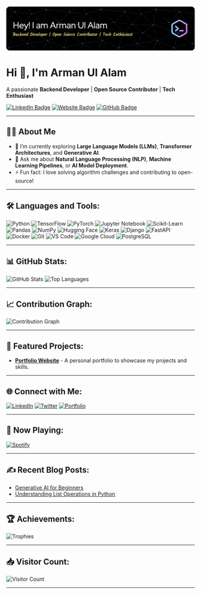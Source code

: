 ![Header Image](github-header-image.png)

# Hi 👋, I'm Arman Ul Alam
A passionate **Backend Developer** | **Open Source Contributor** | **Tech Enthusiast**

[![LinkedIn Badge](https://img.shields.io/badge/-LinkedIn-blue?style=flat&logo=Linkedin&logoColor=white)](https://linkedin.com/in/armanulalam)
[![Website Badge](https://img.shields.io/badge/Portfolio-website-green)](https://armanulalam.dev)
[![GitHub Badge](https://img.shields.io/badge/-GitHub-black?style=flat&logo=github&logoColor=white)](https://github.com/armaaan)

---

## 👨‍💻 About Me
- 🌱 I’m currently exploring **Large Language Models (LLMs)**, **Transformer Architectures**, and **Generative AI**.  
- 💬 Ask me about **Natural Language Processing (NLP)**, **Machine Learning Pipelines**, or **AI Model Deployment**.  
- ⚡ Fun fact: I love solving algorithm challenges and contributing to open-source!
<!-- - 📫 How to reach me: [email@example.com](mailto:email@example.com) -->

---

## 🛠️ Languages and Tools:
![Python](https://img.shields.io/badge/-Python-3776AB?style=flat&logo=python&logoColor=white)
![TensorFlow](https://img.shields.io/badge/-TensorFlow-FF6F00?style=flat&logo=tensorflow&logoColor=white)
![PyTorch](https://img.shields.io/badge/-PyTorch-EE4C2C?style=flat&logo=pytorch&logoColor=white)
![Jupyter Notebook](https://img.shields.io/badge/-Jupyter%20Notebook-F37626?style=flat&logo=jupyter&logoColor=white)
![Scikit-Learn](https://img.shields.io/badge/-Scikit%20Learn-F7931E?style=flat&logo=scikit-learn&logoColor=white)
![Pandas](https://img.shields.io/badge/-Pandas-150458?style=flat&logo=pandas&logoColor=white)
![NumPy](https://img.shields.io/badge/-NumPy-013243?style=flat&logo=numpy&logoColor=white)
![Hugging Face](https://img.shields.io/badge/-Hugging%20Face-FFCD00?style=flat&logo=huggingface&logoColor=black)
![Keras](https://img.shields.io/badge/-Keras-D00000?style=flat&logo=keras&logoColor=white)
![Django](https://img.shields.io/badge/-Django-092E20?style=flat&logo=django&logoColor=white)
![FastAPI](https://img.shields.io/badge/-FastAPI-009688?style=flat&logo=fastapi&logoColor=white)
![Docker](https://img.shields.io/badge/-Docker-2496ED?style=flat&logo=docker&logoColor=white)
![Git](https://img.shields.io/badge/-Git-F05032?style=flat&logo=git&logoColor=white)
![VS Code](https://img.shields.io/badge/-VS%20Code-007ACC?style=flat&logo=visual-studio-code&logoColor=white)
![Google Cloud](https://img.shields.io/badge/-Google%20Cloud-4285F4?style=flat&logo=google-cloud&logoColor=white)
![PostgreSQL](https://img.shields.io/badge/-PostgreSQL-336791?style=flat&logo=postgresql&logoColor=white)

---

## 📊 GitHub Stats:
![GitHub Stats](https://github-readme-stats.vercel.app/api?username=armaaan&show_icons=true&theme=radical)
![Top Languages](https://github-readme-stats.vercel.app/api/top-langs/?username=armaaan&layout=compact&theme=radical)

---

## 📈 Contribution Graph:
![Contribution Graph](https://github-readme-activity-graph.vercel.app/graph?username=armaaan&theme=react-dark)

---

## 🚀 Featured Projects:
- [**Portfolio Website**](https://armanulalam.dev) - A personal portfolio to showcase my projects and skills.
<!-- - [**Open Source Contribution**](https://github.com/some-repo) - Contributed to XYZ features and bug fixes.
- [**E-Commerce App**](https://github.com/yourusername/ecommerce-app) - A MERN stack e-commerce platform. -->

---

## 🌐 Connect with Me:
[![LinkedIn](https://img.shields.io/badge/-LinkedIn-blue?style=flat&logo=Linkedin&logoColor=white)](https://linkedin.com/in/armanulalam)
[![Twitter](https://img.shields.io/badge/-Twitter-1DA1F2?style=flat&logo=twitter&logoColor=white)](https://x.com/Arman40189737)
[![Portfolio](https://img.shields.io/badge/-Portfolio-green?style=flat)](https://armanulalam.dev)
<!-- [![Email](https://img.shields.io/badge/Email-D14836?style=flat&logo=gmail&logoColor=white)](mailto:your-email@example.com) -->

---

## 🎵 Now Playing:
[![Spotify](https://novatorem.vercel.app/api/spotify)](https://open.spotify.com/user/yourusername)

---

## ✍️ Recent Blog Posts:
- [Generative AI for Beginners](https://medium.com/@armaan.swe/generative-ai-for-beginners-unlocking-the-power-of-creativity-in-machines-f5e7f7512150)
- [Understanding List Operations in Python](https://medium.com/@armaan.swe/understanding-list-operations-in-python-the-difference-between-and-26bc2004c0)
<!-- - [5 Tips to Ace Coding Interviews](https://yourblog.com/coding-interviews)

> Note: Use a GitHub Action like [RSS-to-Readme](https://github.com/gautamkrishnar/blog-post-workflow) to update this list automatically. -->

---

## 🏆 Achievements:
![Trophies](https://github-profile-trophy.vercel.app/?username=armaaan&theme=gruvbox)

---

## 📥 Visitor Count:
![Visitor Count](https://komarev.com/ghpvc/?username=armaaan&color=blue)

---
<!--
## ⚙️ Automate Updates:
Use [GitHub Actions](https://github.com/features/actions) to automate sections like "Now Playing" on Spotify, blog posts, or contribution graphs.

---
-->
